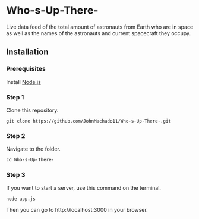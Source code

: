 # Who-s-Up-There-
Live data feed of the total amount of astronauts from Earth who are in space as well as the names of the astronauts and current spacecraft they occupy. 

## Installation

### Prerequisites

Install [Node.js](https://nodejs.org)

### Step 1

Clone this repository.

```
git clone https://github.com/JohnMachado11/Who-s-Up-There-.git
```

### Step 2

Navigate to the folder.

```
cd Who-s-Up-There-
```

### Step 3

If you want to start a server, use this command on the terminal.

```
node app.js
```

Then you can go to http://localhost:3000 in your browser.
